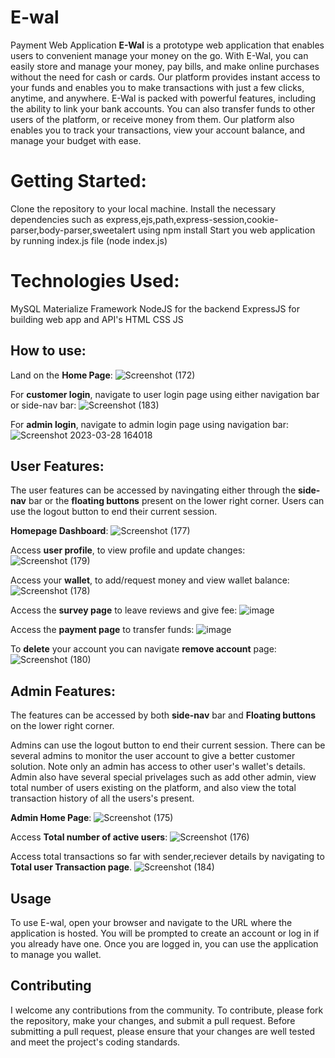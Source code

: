 # E-wal
Payment Web Application
**E-Wal** is a prototype web application that enables users to convenient manage your money on the go. With E-Wal, you can easily store and manage your money, pay bills, and make online purchases without the need for cash or cards. Our platform provides instant access to your funds and enables you to make transactions with just a few clicks, anytime, and anywhere. E-Wal is packed with powerful features, including the ability to link your bank accounts. You can also transfer funds to other users of the platform, or receive money from them. Our platform also enables you to track your transactions, view your account balance, and manage your budget with ease.

# Getting Started:
Clone the repository to your local machine.
Install the necessary dependencies such as express,ejs,path,express-session,cookie-parser,body-parser,sweetalert using npm install
Start you web application by running index.js file (node index.js)

# Technologies Used:
MySQL
Materialize Framework
NodeJS for the backend
ExpressJS for building web app and API's
HTML
CSS
JS


## How to use:

Land on the **Home Page**:
![Screenshot (172)](https://user-images.githubusercontent.com/40434495/228368158-f4f3de6b-3245-4c94-9a6f-2b041ea2245f.png)

For **customer login**, navigate to user login page using either  navigation bar or side-nav bar:
![Screenshot (183)](https://user-images.githubusercontent.com/40434495/228368806-59ac0bda-8ea1-40a8-9d1d-e9e17bc272c8.png)

For **admin login**, navigate to admin login page using navigation bar:
![Screenshot 2023-03-28 164018](https://user-images.githubusercontent.com/40434495/228369030-de0fdb57-cc95-4a1f-bd00-86fa21abef57.png)

## User Features:
The user features can be accessed by navingating either through the **side-nav** bar or the **floating buttons** present on the lower right corner.
Users can use the logout button to end their current session.

**Homepage Dashboard**:
![Screenshot (177)](https://user-images.githubusercontent.com/40434495/228369171-6d8f62e3-bfd8-4003-8be2-45f1286de1b3.png)

Access **user profile**, to view profile and update changes:
![Screenshot (179)](https://user-images.githubusercontent.com/40434495/228369262-0d356616-4914-47ca-8381-9a6b6395a4af.png)

Access your **wallet**, to add/request money and view wallet balance:
![Screenshot (178)](https://user-images.githubusercontent.com/40434495/228369493-d135c505-a8b3-4d43-bb66-a032351c16d8.png)

Access the **survey page** to leave reviews and give fee:
![image](https://user-images.githubusercontent.com/40434495/228372252-e441e85f-795f-49cf-bb0d-b791d5dd8b3c.png)

Access the **payment page** to transfer funds:
![image](https://user-images.githubusercontent.com/40434495/228372856-744f0d62-b2d4-4e2f-bcb5-d02a5aae1afe.png)

To **delete** your account you can navigate **remove account** page:
![Screenshot (180)](https://user-images.githubusercontent.com/40434495/228373270-f0a49965-e33a-45fe-a069-b535242c9bd7.png)

## Admin Features:

The features can be accessed by both **side-nav** bar and **Floating buttons** on the lower right corner.

Admins can use the logout button to end their current session.
There can be several admins to monitor the user account to give a better customer solution. Note only an admin has access to other user's wallet's details.
Admin also have several special privelages such as add other admin, view total number of users existing on the platform, and also view the total transaction history of all the users's present.

**Admin Home Page**:
![Screenshot (175)](https://user-images.githubusercontent.com/40434495/228374021-5f8c8159-626d-4577-b2fa-39ed018a9aad.png)

Access **Total number of active users**:
![Screenshot (176)](https://user-images.githubusercontent.com/40434495/228374770-184941b0-2ba0-40f5-8d6f-709e888dda54.png)


Access total transactions so far with sender,reciever details by navigating to **Total user Transaction page**.
![Screenshot (184)](https://user-images.githubusercontent.com/40434495/228375072-39937a26-09e5-480c-9266-e4bf241aa73c.png)

## Usage
To use E-wal, open your browser and navigate to the URL where the application is hosted. You will be prompted to create an account or log in if you already have one. Once you are logged in, you can use the application to manage you wallet.

## Contributing
I welcome any contributions from the community. To contribute, please fork the repository, make your changes, and submit a pull request. Before submitting a pull request, please ensure that your changes are well tested and meet the project's coding standards.

